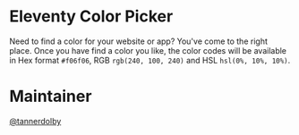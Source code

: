 # Eleventy Color Picker

Need to find a color for your website or app? You've come to the right place. Once you have find a color you like, the color codes will be available in Hex format `#f06f06`, RGB `rgb(240, 100, 240)` and HSL `hsl(0%, 10%, 10%)`.

# Maintainer
[@tannerdolby](https://github.com/tannerdolby)